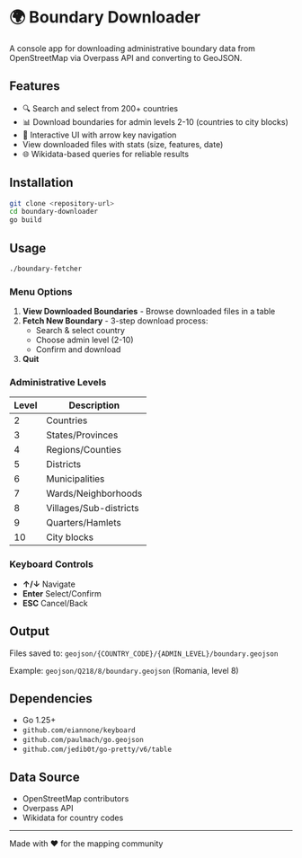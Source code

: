 # 🌍 Boundary Downloader

A console app for downloading administrative boundary data from OpenStreetMap via Overpass API and converting to GeoJSON.

## Features

- 🔍 Search and select from 200+ countries
- 📊 Download boundaries for admin levels 2-10 (countries to city blocks)
- 🎨 Interactive UI with arrow key navigation
-  View downloaded files with stats (size, features, date)
- 🌐 Wikidata-based queries for reliable results

## Installation

```bash
git clone <repository-url>
cd boundary-downloader
go build
```

## Usage

```bash
./boundary-fetcher
```

### Menu Options

1. **View Downloaded Boundaries** - Browse downloaded files in a table
2. **Fetch New Boundary** - 3-step download process:
   - Search & select country
   - Choose admin level (2-10)
   - Confirm and download
3. **Quit**

### Administrative Levels

| Level | Description |
|-------|-------------|
| 2 | Countries |
| 3 | States/Provinces |
| 4 | Regions/Counties |
| 5 | Districts |
| 6 | Municipalities |
| 7 | Wards/Neighborhoods |
| 8 | Villages/Sub-districts |
| 9 | Quarters/Hamlets |
| 10 | City blocks |

### Keyboard Controls

- **↑/↓** Navigate
- **Enter** Select/Confirm
- **ESC** Cancel/Back

## Output

Files saved to: `geojson/{COUNTRY_CODE}/{ADMIN_LEVEL}/boundary.geojson`

Example: `geojson/Q218/8/boundary.geojson` (Romania, level 8)

## Dependencies

- Go 1.25+
- `github.com/eiannone/keyboard`
- `github.com/paulmach/go.geojson`
- `github.com/jedib0t/go-pretty/v6/table`

## Data Source

- OpenStreetMap contributors
- Overpass API
- Wikidata for country codes

---

Made with ❤️ for the mapping community
